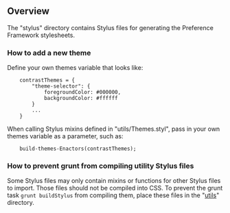 ## Overview ##

The "stylus" directory contains Stylus files for generating the Preference Framework stylesheets.

### How to add a new theme ###

Define your own themes variable that looks like:

```
    contrastThemes = {
        "theme-selector": {
            foregroundColor: #000000,
            backgroundColor: #ffffff
        }
        ...
    }
```

When calling Stylus mixins defined in "utils/Themes.styl", pass in your own themes variable as a parameter, such as:

```
    build-themes-Enactors(contrastThemes);
```

### How to prevent grunt from compiling utility Stylus files ###
Some Stylus files may only contain mixins or functions for other Stylus files to import. Those files should not be compiled into CSS. To prevent the grunt task `grunt buildStylus` from compiling them, place these files in the "[utils](./utils)" directory.
